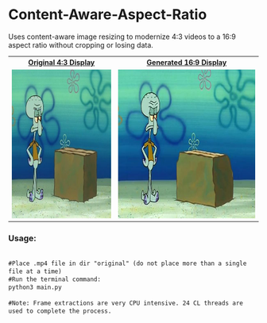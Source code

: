 # Content-Aware-Aspect-Ratio

Uses content-aware image resizing to modernize 4:3 videos to a 16:9 aspect ratio without cropping or losing data.

<table>
<tr>
<th><a href="https://drive.google.com/file/d/13wTyCyZJ5w0n7JA2GdNkOXXD0atGtwcI/view?usp=sharing">Original 4:3 Display</a></th>
<th><a href="https://drive.google.com/file/d/1Nk0b3cL6mmpAuTGffQono-C5Ez0-hbbh/view?usp=drive_link">Generated 16:9 Display</a></th>
</tr>
<tr>
<td>
    
<a href="https://drive.google.com/file/d/13wTyCyZJ5w0n7JA2GdNkOXXD0atGtwcI/view?usp=drive_link">
    <img src="images/43idiotboxthumbnail.jpg" alt="Watch the video" height="300">
</a>

</td>
<td>

<a href="https://drive.google.com/file/d/1Nk0b3cL6mmpAuTGffQono-C5Ez0-hbbh/view?usp=sharing">
    <img src="images/169idiotboxthumbnail.jpg" alt="Watch the video" height="300">
</a>

</td>
</tr>
</table>

<h3>Usage:</h3>

```python3

#Place .mp4 file in dir "original" (do not place more than a single file at a time)
#Run the terminal command:
python3 main.py

#Note: Frame extractions are very CPU intensive. 24 CL threads are used to complete the process. 
